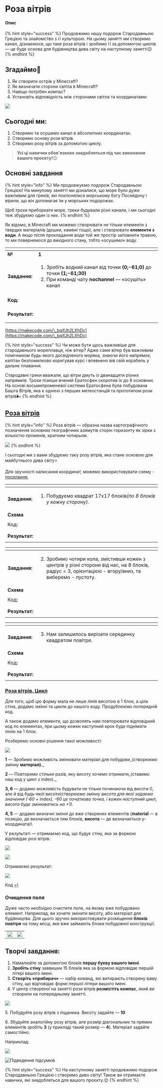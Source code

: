 # Роза вітрів

#### Опис

{% hint style="success" %}
Продовжимо нашу подорож Стародавньою Грецією та знайомство з її культорою. На цьому занятті ми створимо канал, дізнаємося, що таке роза вітрів і зробимо її за допомогою циклів — це буде основа для будівництва дива світу на наступному занятті😉
{% endhint %}

## Згадаймо🤔

1. Як створити острів у Minecraft?&#x20;
2. Як визначати сторони світла в Minecraft?&#x20;
3. Навіщо потрібен компас?
4. Установіть відповідність між сторонами світла та координатами:

![](<.gitbook/assets/image (16).png>)

## Сьогодні ми:

1. Створимо та осушимо канал в абсолютних координатах.&#x20;
2. Створимо основу рози вітрів.&#x20;
3. Створимо розу вітрів за допомогою циклу.&#x20;

> **Усі ці навички обов'язково знадобляться під час виконання вашого проєкту!**😉

## Основні завдання

{% hint style="info" %}
Ми продовжуємо подорож Стародавньою Грецією! На минулому занятті ми дізналися, що море було дуже важливим для греків, які поклонялися морському богу Посейдону і вірили, що він допомагає їм у морських подорожах.&#x20;

Щоб трохи приборкати море, греки будували різні канали, і ми сьогодні теж збудуємо один із них.
{% endhint %}

Як відомо, в Minecraft ми можемо створювати не тільки елементи з твердих матеріалів (дошки, камені тощо), але і створювати **елементи з води**. А якщо після прокладання води той же простір заповнити травою, то ми повернемося до вихідного стану, тобто «осушимо» воду.

<table data-header-hidden><thead><tr><th></th><th width="447.3333333333333"></th></tr></thead><tbody><tr><td><strong>№</strong></td><td><strong>1</strong></td></tr><tr><td><strong>Завдання:</strong></td><td><ol><li>Зробіть водний канал від точки <strong>(0;-61;0)</strong> до точки <strong>(1;-61;30)</strong></li><li>При команді чату <strong>nochannel</strong> — «осушіть» канал</li></ol></td></tr><tr><td><strong>Код:</strong></td><td><p></p><p><img src=".gitbook/assets/22.png" alt=""><img src=".gitbook/assets/23 (1).png" alt=""></p></td></tr><tr><td><strong>Результат:</strong></td><td><p><img src=".gitbook/assets/image (25).png" alt=""></p><p><img src=".gitbook/assets/image (8).png" alt=""></p></td></tr></tbody></table>

[https://makecode.com/\_bqifJh2LXhDc](https://makecode.com/\_bqifJh2LXhDc)

{% hint style="success" %}
Чи може бути щось важливіше для стародавнього мореплавця, ніж вітер? Адже саме вітер був важливим помічником будь-якого досвідченого моряка, знаючи його напрямок, капітан безпомилково коригував курс і впевнено вів свій корабель у дальнє плавання.

Стародавні греки вважали, що вітри дмуть із дванадцяти різних напрямків. Трохи пізніше вчений Ератосфен скоротив їх до 8 основних. На основі восьмипроменевої системи Ератосфена була побудована Башта Вітрів, яка є однією з перших метеостанцій та прототипом рози вітрів🌬
{% endhint %}

## [Роза вітрів](https://makecode.com/\_AeWU9DAE23D9)

{% hint style="info" %}
Роза вітрів — образна назва картографічного позначення основних географічних азимутів сторін горизонту як зірки з кількістю променів, кратним чотирьом.

![](<.gitbook/assets/image (22).png>)
{% endhint %}

І сьогодні ми з вами збудуємо таку розу вітрів, яка стане основою для майбутнього дива світу⭐️

Для зручності написання координат, можемо використовувати схему - [посилання.](https://docs.google.com/spreadsheets/d/1sSdltP7QhZFc7jB-TG7dd5xrrLy9FAaZ7N\_HQi4vZQ0/edit?usp=sharing)



<table data-header-hidden><thead><tr><th></th><th width="447.3333333333333"></th></tr></thead><tbody><tr><td><strong>Завдання:</strong></td><td><ol><li>Побудуємо квадрат 17х17 блоків<em>(по 8 блоків у кожну сторону).</em></li></ol></td></tr><tr><td><strong>Схема</strong></td><td><img src=".gitbook/assets/Знімок екрана 2024-04-25 о 16.29.39.png" alt=""></td></tr><tr><td>Код<strong>:</strong></td><td><p></p><p><img src=".gitbook/assets/ba65b8a4-9c2d-4729-993f-dd07113b52a3Знімок екрана 2024-04-25 о 16.17.19.png" alt=""></p></td></tr><tr><td><strong>Результат:</strong></td><td><p></p><p><img src=".gitbook/assets/Знімок екрана 2024-04-25 о 17.56.07.png" alt=""></p></td></tr></tbody></table>

<table data-header-hidden><thead><tr><th></th><th width="447.3333333333333"></th></tr></thead><tbody><tr><td><strong>Завдання:</strong></td><td><ol start="2"><li>Зробимо чотири кола, змістивши кожен з центрів у різні сторони від нас, на 8 блоків, радіус = 3, орієнтацією - вгору/вниз, та виберемо - пустоту.</li></ol></td></tr><tr><td><strong>Схема</strong></td><td><img src=".gitbook/assets/Знімок екрана 2024-04-25 о 16.31.16.png" alt=""></td></tr><tr><td>Код<strong>:</strong></td><td><p></p><p><img src=".gitbook/assets/Знімок екрана 2024-04-25 о 16.30.55.png" alt=""></p></td></tr><tr><td><strong>Результат:</strong></td><td><p></p><p><img src=".gitbook/assets/Знімок екрана 2024-04-25 о 17.59.38.png" alt=""></p></td></tr></tbody></table>



<table data-header-hidden><thead><tr><th></th><th width="447.3333333333333"></th></tr></thead><tbody><tr><td><strong>Завдання:</strong></td><td><ol start="3"><li>Нам залишилось вирізати серединку квадратом повітря.</li></ol></td></tr><tr><td><strong>Схема</strong></td><td><img src=".gitbook/assets/Знімок екрана 2024-04-25 о 18.01.00.png" alt=""></td></tr><tr><td>Код<strong>:</strong></td><td><p></p><p><img src=".gitbook/assets/Знімок екрана 2024-04-25 о 18.01.46.png" alt=""></p></td></tr><tr><td><strong>Результат:</strong></td><td><p></p><p><img src=".gitbook/assets/image (29).png" alt=""></p></td></tr></tbody></table>



### [**Роза вітрів. Цикл**](https://makecode.com/\_5p615kWWaDbF)

Для того, щоб цю форму мала не лише лінія висотою в 1 блок, а ціла стіна, додамо змінні та цикли до нашого коду. Продублюємо попередній код.

А також додамо елементи, що дозволять нам повторювати відповідний код по елементах, при цьому кожен наступний крок буде піднімати лінію на 1 блок.

Розберемо основні рішення такої можливості:

![](https://s3.eu-north-1.amazonaws.com/lms.goiteens-files/390bc8a7-b73d-4dc6-a0aa-eaa816a8ff85%D0%97%D0%BD%D1%96%D0%BC%D0%BE%D0%BA%20%D0%B5%D0%BA%D1%80%D0%B0%D0%BD%D0%B0%202024-04-25%20%D0%BE%2017.17.06.png)

**1** — Зробимо можливість змінювати матеріал для побудови_(створюємо змінну **матеріал)**._

**2** — Повторимо стільки разів, яку висоту хочемо отримати_(ставимо наш код у цикл з index)._

**3, 6** — додамо можливість будувати не тільки починаючи від висоти 0, але й від будь-якої висоти(_створюємо змінну висота для якої задаємо значення (-60 + index), -60 це початкова точка, і кожен наступний цикл, висота буде змінюватись на +1)._

**4, 5** — додамо визначні змінні до вже створених елементів (**material** — в позицію, де визначається тим блоків, **висота** — де визначається y-координата)\


У результаті — отримаємо код, що будує стіну, яка за формою відповідає розі вітрів:

![](https://s3.eu-north-1.amazonaws.com/lms.goiteens-files/11f41faf-da96-4510-a5df-2f2d1b89e849%D0%97%D0%BD%D1%96%D0%BC%D0%BE%D0%BA%20%D0%B5%D0%BA%D1%80%D0%B0%D0%BD%D0%B0%202024-04-25%20%D0%BE%2017.25.14.png)

![](https://s3.eu-north-1.amazonaws.com/lms.goiteens-files/7563b940-783d-4694-891a-a3e8fa836b7b%D0%97%D0%BD%D1%96%D0%BC%D0%BE%D0%BA%20%D0%B5%D0%BA%D1%80%D0%B0%D0%BD%D0%B0%202024-04-25%20%D0%BE%2017.25.26.png)

Отримаємо результат:

![](https://s3.eu-north-1.amazonaws.com/lms.goiteens-files/bbc4dcfe-1709-4b2d-adaa-ef672ecf7246%D0%97%D0%BD%D1%96%D0%BC%D0%BE%D0%BA%20%D0%B5%D0%BA%D1%80%D0%B0%D0%BD%D0%B0%202024-04-25%20%D0%BE%2017.26.35.png)

Код [=)](https://makecode.com/\_amu1sVL4m22A)

### Очищення поля

Дуже часто необхідно очистити поле, на якому вже побудовано елемент. Наприклад, ви хочете змінити висоту, або матеріал для будівництва. Для цього зручно використовувати розміщення **блоків повітря** на тому місці, яке вже займають блоки побудовної конструкції.

|                                   |                                       |
| --------------------------------- | ------------------------------------- |
| ![](<.gitbook/assets/33 (1).png>) | ![](<.gitbook/assets/image (13).png>) |

## Творчі завдання:

1. Намалюйте за допомогою блоків **першу букву вашого імені**.
2. **Зробіть стіну** заввишки 15 блоків яка за формою відповідає першій літері вашого імені.
3. **Створіть «прибирач»** — набір команд, які витирають створену ваму стіну, що відповідає формі першої літери вашого імені.
4. У центр створеної на занятті рози вітрів **розмістіть компас**, який ви створили на попередньому занятті.

![](<.gitbook/assets/image (1) (1).png>)

&#x20; 5\. Побудуйте розу вітрів з піщаника. Висоту задайте — **10**

&#x20; 6\. Збудуйте аналогійну розу вітрів, але розмір діагональних та прямих елементів зробіть **3** (у прикладі такий розмір — **4**). Матеріал задайте самостійно.&#x20;

Наприклад:

![](<.gitbook/assets/image (23).png>)

![Підведення підсумків](<.gitbook/assets/Group 2409.png>)

{% hint style="success" %}
На наступному занятті продовжимо подорож Стародавньою Грецією і створимо диво світу! Також ви отримаєте навички, які знадобляться для вашого проєкту.😉
{% endhint %}

